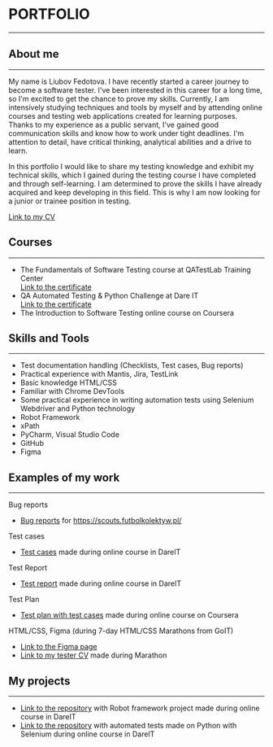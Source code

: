 # **PORTFOLIO**
___
## About me
___
My name is Liubov Fedotova. I have recently started a career journey to become a software tester. I've been interested in this career for a long time, so I'm excited to get the chance to prove my skills. Currently, I am intensively studying techniques and tools by myself and by attending online courses and testing web applications created for learning purposes.<br/>
Thanks to my experience as a public servant, I've gained good communication skills and know how to work under tight deadlines. I'm attention to detail, have critical thinking, analytical abilities and a drive to learn.

In this portfolio I would like to share my testing knowledge and exhibit my technical skills, which I gained during the testing course I have completed and through self-learning. I am determined to prove the skills I have already acquired and keep developing in this field. This is why I am now looking for a junior or trainee position in testing.

[Link to my CV](https://drive.google.com/file/d/1rzBGJJndBqtIAl-mpscIvPvJQufRj2VF/view?usp=sharing)
## Courses
___
- The Fundamentals of Software Testing course at QATestLab Training Center<br/> 
[Link to the certificate](https://clients.qatestlab.com/api/common/certificate/alyfvesubj403ux96q5icube.pdf)
- QA Automated Testing & Python Challenge at Dare IT<br/>
[Link to the certificate](https://drive.google.com/file/d/1BLjbKlzH43YFgQDz_iOMdkfbcrUTVNjv/edit)
- The Introduction to Software Testing online course on Coursera

## Skills and Tools
___
- Test documentation handling (Checklists, Test cases, Bug reports)
- Practical experience with Mantis, Jira, TestLink
- Basic knowledge HTML/CSS
- Familiar with Chrome DevTools
- Some practical experience in writing automation tests using Selenium Webdriver and Python technology
- Robot Framework
- xPath
- PyCharm, Visual Studio Code
- GitHub 
- Figma

## Examples of my work
___
Bug reports
- [Bug reports](https://docs.google.com/document/d/1wf1z5D5jnTao11QXgofAWnP0jn5a3GYgTKlN56lDxfE/edit?usp=sharing) for https://scouts.futbolkolektyw.pl/ <br/>

Test cases
- [Test cases](https://docs.google.com/spreadsheets/d/15gDbO-Z2ZdLHOwrus5DHlX0uIIZdKs-9qHb6eZYSoFY/edit?usp=sharing) made during online course in DareIT<br/>

Test Report
- [Test report](https://docs.google.com/spreadsheets/d/1ELj2MSJdTHjFpcYm9k7wcWJt2_OhTopeusNbp4vBn04/edit?usp=sharing) made during online course in DareIT<br/>

Test Plan
- [Test plan with test cases](https://drive.google.com/file/d/1Gvqe316ZsArVYoJCu3YFtHpstLZCCnaT/view?usp=sharing) made during online course on Coursera

HTML/CSS, Figma (during 7-day HTML/CSS Marathons from GoIT)
- [Link to the Figma page](https://www.figma.com/file/XnEcAZmAwxTHhn5fpYsyeA/Design?node-id=50001%3A5)
- [Link to my tester CV](https://tangerine-sorbet-a52d0d.netlify.app/) made during Marathon

## My projects
___
- [Link to the repository](https://github.com/LiubovFedotova/liuba_robotframework) with Robot framework project made during online course in DareIT
- [Link to the repository](https://github.com/LiubovFedotova/Fedotova_challange_portfolio) with automated tests made on Python with Selenium during online course in DareIT